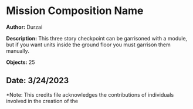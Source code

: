 # Mission Composition Name

**Author:** Durzai

**Description:** This three story checkpoint can be garrisoned with a module, but if you want units inside the ground floor you must garrison them manually.

**Objects:** 25

**Date:** 3/24/2023
---

*Note: This credits file acknowledges the contributions of individuals involved in the creation of the
